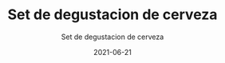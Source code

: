 ---
date: '2021-06-21'
title: Set de degustacion de cerveza
subtitle: Set de degustacion de cerveza
image: https://lh3.googleusercontent.com/pw/ACtC-3cWs70DEBPy8m_z217Ok1LIKZQPZMua6SPztxj7NKdmN3IDtdU7b8JzubXM9KxnYLZgJr7Jk2YhZFJhhbZUx0lzsdxXr_sHMTe5pgi9YAR5dNnyJ-IFIf7H0XNUBPyaIvv4L498WtDl33YjdxLK5AG5Rw=w626-h621-no?authuser=0
price: $ 7.000
weight: 7
description: Set de 6 copas/vasos para cerveza, con explicación según tipo de cerveza óptima para cada vaso
link: 
exclude: true
---